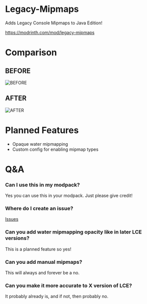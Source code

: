 # Legacy-Mipmaps
Adds Legacy Console Mipmaps to Java Edition!

https://modrinth.com/mod/legacy-mipmaps

# Comparison
## BEFORE
![BEFORE](https://cdn.modrinth.com/data/cached_images/e89bf801cdeb7b6d0e80422dfff4bf1ca969210d.png)

## AFTER
![AFTER](https://cdn.modrinth.com/data/cached_images/1772d548d7d0f80528d95d5aca985008b51e596e.png)


# Planned Features
- Opaque water mipmapping
- Custom config for enabling mipmap types

# Q&A

### Can I use this in my modpack?
Yes you can use this in your modpack. Just please give credit!

### Where do I create an issue?
[Issues](https://github.com/Permdog99/Legacy-Mipmaps/issues)

### Can you add water mipmapping opacity like in later LCE versions?
This is a planned feature so yes!

### Can you add manual mipmaps?
This will always and forever be a no.

### Can you make it more accurate to X version of LCE?
It probably already is, and if not, then probably no.
